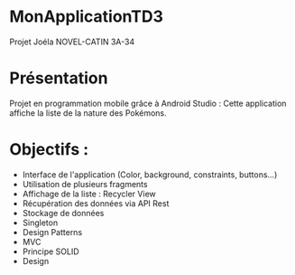 # MonApplicationTD3
Projet Joéla NOVEL-CATIN 3A-34

# Présentation

Projet en programmation mobile grâce à Android Studio : 
Cette application affiche la liste de la nature des Pokémons.


# Objectifs : 

* Interface de l'application (Color, background, constraints, buttons...)
* Utilisation de plusieurs fragments
* Affichage de la liste : Recycler View
* Récupération des données via API Rest
* Stockage de données
* Singleton
* Design Patterns
* MVC
* Principe SOLID
* Design
